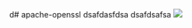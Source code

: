 d# apache-openssl
dsafdasfdsa
dsafdsafsa
<img src='https://camo.githubusercontent.com/d4318678c74511e4825b4277cf17241d4d0623cb/687474703a2f2f37786b746d7a2e636f6d312e7a302e676c622e636c6f7564646e2e636f6d2f747261696e2d746f2d667573616e2e737667'/>
